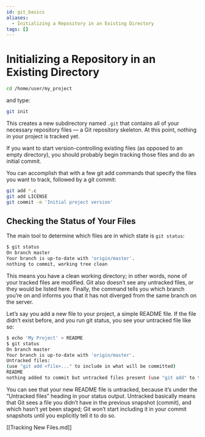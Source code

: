 ```yaml
---
id: git_basics
aliases:
  - Initializing a Repository in an Existing Directory
tags: []
---
```


# Initializing a Repository in an Existing Directory

```bash
cd /home/user/my_project
```

and type:

```bash
git init
```

This creates a new subdirectory named `.git` that contains all of your necessary
repository files — a Git repository skeleton. At this point, nothing in your
project is tracked yet.

If you want to start version-controlling existing files (as opposed to an
empty directory), you should probably begin tracking those files and do an
initial commit.

You can accomplish that with a few
git add commands that specify the files you want to track, followed by a git
commit:

```bash
git add *.c
git add LICENSE
git commit -m 'Initial project version'
```

## Checking the Status of Your Files

The main tool to determine which files are in which state is `git status`:

```bash
$ git status
On branch master
Your branch is up-to-date with 'origin/master'.
nothing to commit, working tree clean
```

This means you have a clean working directory; in other words, none of your
tracked files are modified. Git also doesn’t see any untracked files, or they
would be listed here. Finally, the command tells you which branch you’re on and
informs you that it has not diverged from the same branch on the server.


Let’s say you add a new file to your project, a simple README file. If the file
didn’t exist before, and you run git status, you see your untracked file like so:

```bash
$ echo 'My Project' > README
$ git status
On branch master
Your branch is up-to-date with 'origin/master'.
Untracked files:
(use "git add <file>..." to include in what will be committed)
README
nothing added to commit but untracked files present (use "git add" to track)
```

You can see that your new README file is untracked, because it’s under the
“Untracked files” heading in your status output. Untracked basically means that
Git sees a file you didn’t have in the previous snapshot (commit), and which
hasn’t yet been staged; Git won’t start including it in your commit snapshots
until you explicitly tell it to do so.

[[Tracking New Files.md]]
